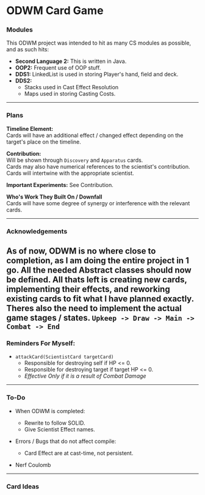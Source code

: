 # ODWM Card Game

### Modules
This ODWM project was intended to hit as many CS modules as possible, and as such hits:

- **Second Language 2:** This is written in Java.
- **OOP2:** Frequent use of OOP stuff.
- **DDS1:** LinkedList is used in storing Player's hand, field and deck.
- **DDS2:**
  + Stacks used in Cast Effect Resolution
  + Maps used in storing Casting Costs.

---

### Plans

**Timeline Element:** \
Cards will have an additional effect / changed effect depending on the target's place on the timeline.

**Contribution:** \
Will be shown through `Discovery` and `Apparatus` cards. \
Cards may also have numerical references to the scientist's contribution.
Cards will intertwine with the appropriate scientist.

**Important Experiments:** See Contribution.

**Who's Work They Built On / Downfall** \
Cards will have some degree of synergy or interference with the relevant cards.

---

### Acknowledgements 

As of now, ODWM is no where close to completion, as I am doing the entire project in 1 go.
All the needed Abstract classes should now be defined. 
All thats left is creating new cards, implementing their effects, and reworking existing cards to fit what I have planned exactly.
Theres also the need to implement the actual game stages / states. `Upkeep -> Draw -> Main -> Combat -> End`
---

### Reminders For Myself:

- `attackCard(ScientistCard targetCard)`
  + Responsible for destroying self if HP <= 0. 
  + Responsible for destroying target if target HP <= 0.
  + *Effective Only if it is a result of Combat Damage*

---

### To-Do

- When ODWM is completed:
    + Rewrite to follow SOLID.
    + Give Scientist Effect names.

- Errors / Bugs that do not affect compile:
    + Card Effect are at cast-time, not persistent.

- Nerf Coulomb

---

### Card Ideas